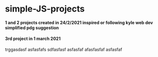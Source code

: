 # simple-JS-projects
#### 1 and 2 projects created in 24/2/2021 inspired or following kyle web dev simplified pdg suggestion
#### 3rd project in 1 march 2021

trggasdasf
asfasfafs
sdfasfasf
asfasfaf
afasfasfaf
asfasfaf
